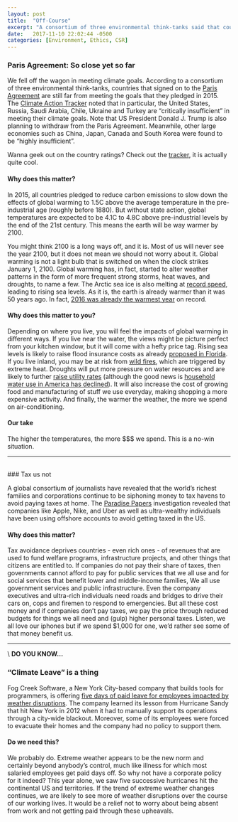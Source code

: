 ```yaml
---
layout: post
title:  "Off-Course"
excerpt: "A consortium of three environmental think-tanks said that countries that signed on to the Paris Agreement are still far from meeting the goals that they pledged. A new investigation called Paradise Papers revealed that companies and ultra-wealthy individuals are using tax havens to avoid paying taxes at home."
date:   2017-11-10 22:02:44 -0500
categories: [Environment, Ethics, CSR]
---
```


### Paris Agreement: So close yet so far

We fell off the wagon in meeting climate goals. According to a consortium of three environmental think-tanks, countries that signed on to the [Paris Agreement](http://unfccc.int/paris_agreement/items/9485.php) are still far from meeting the goals that they pledged in 2015. The [Climate Action Tracker](http://climateactiontracker.org/) noted that in particular, the United States, Russia, Saudi Arabia, Chile, Ukraine and Turkey are “critically insufficient” in meeting their climate goals. Note that US President Donald J. Trump is also planning to withdraw from the Paris Agreement. Meanwhile, other large economies such as China, Japan, Canada and South Korea were found to be “highly insufficient”.

Wanna geek out on the country ratings? Check out the [tracker](http://climateactiontracker.org/countries.html), it is actually quite cool.

#### Why does this matter?

In 2015, all countries pledged to reduce carbon emissions to slow down the effects of global warming to 1.5C above the average temperature in the pre-industrial age (roughly before 1880). But without state action, global temperatures are expected to be 4.1C to 4.8C above pre-industrial levels by the end of the 21st century. This means the earth will be way warmer by 2100.

You might think 2100 is a long ways off, and it is. Most of us will never see the year 2100, but it does not mean we should not worry about it. Global warming is not a light bulb that is switched on when the clock strikes January 1, 2100. Global warming has, in fact, started to alter weather patterns in the form of more frequent strong storms, heat waves, and droughts, to name a few. The Arctic sea ice is also melting at [record speed](https://phys.org/news/2017-09-arctic-sea-ice-considerable.html), leading to rising sea levels. As it is, the earth is already warmer than it was 50 years ago. In fact, [2016 was already the warmest year](https://www.ncdc.noaa.gov/sotc/global/201613) on record.

#### Why does this matter to you?

Depending on where you live, you will feel the impacts of global warming in different ways. If you live near the water, the views might be picture perfect from your kitchen window, but it will come with a hefty price tag. Rising sea levels is likely to raise flood insurance costs as already [proposed in Florida](http://www.miamiherald.com/latest-news/article161486728.html). If you live inland, you may be at risk from [wild fires](https://www.theatlantic.com/science/archive/2017/09/why-is-2017-so-bad-for-wildfires-climate-change/539130/), which are triggered by extreme heat. Droughts will put more pressure on water resources and are likely to further [raise utility rates](http://www.circleofblue.org/2017/water-management/pricing/price-water-2017-four-percent-increase-30-large-u-s-cities/) (although the good news is [household water use in America has declined](http://www.circleofblue.org/2017/world/u-s-household-water-use-continues-decline/)). It will also increase the cost of growing food and manufacturing of stuff we use everyday, making shopping a more expensive activity. And finally, the warmer the weather, the more we spend on air-conditioning.

#### Our take

The higher the temperatures, the more $$$ we spend. This is a no-win situation.

* * *
<br />
### Tax us not

A global consortium of journalists have revealed that the world’s richest families and corporations continue to be siphoning money to tax havens to avoid paying taxes at home. The [Paradise Papers](https://www.icij.org/investigations/paradise-papers/) investigation revealed that companies like Apple, Nike, and Uber as well as ultra-wealthy individuals have been using offshore accounts to avoid getting taxed in the US.

#### Why does this matter?

Tax avoidance deprives countries - even rich ones - of revenues that are used to fund welfare programs, infrastructure projects, and other things that citizens are entitled to. If companies do not pay their share of taxes, then governments cannot afford to pay for public services that we all use and for social services that benefit lower and middle-income families, We all use government services and public infrastructure. Even the company executives and ultra-rich individuals need roads and bridges to drive their cars on, cops and firemen to respond to emergencies. But all these cost money and if companies don’t pay taxes, we pay the price through reduced budgets for things we all need and (gulp) higher personal taxes. Listen, we all love our iphones but if we spend $1,000 for one, we’d rather see some of that money benefit us.

* * *
\\
**DO YOU KNOW...**

### “Climate Leave” is a thing

Fog Creek Software, a New York City-based company that builds tools for programmers, is offering [five days of paid leave for employees impacted by weather disruptions](https://medium.com/make-better-software/climate-leave-paid-time-off-for-extreme-weather-disruptions-c5691fd346c3). The company learned its lesson from Hurricane Sandy that hit New York in 2012 when it had to manually support its operations through a city-wide blackout. Moreover, some of its employees were forced to evacuate their homes and the company had no policy to support them.

#### Do we need this?

We probably do. Extreme weather appears to be the new norm and certainly beyond anybody’s control, much like illness for which most salaried employees get paid days off. So why not have a corporate policy for it indeed? This year alone, we saw five successive hurricanes hit the continental US and territories. If the trend of extreme weather changes continues, we are likely to see more of weather disruptions over the course of our working lives. It would be a relief not to worry about being absent from work and not getting paid through these upheavals.
